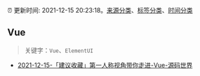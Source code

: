 :alarm_clock: 更新时间: 2021-12-15 20:23:18。[来源分类](../README.md)、[标签分类](../TAGS.md)、[时间分类](../TIMELINE.md)

## Vue


> 关键字：`Vue`、`ElementUI`



- [2021-12-15-「建议收藏」第一人称视角带你走进-Vue-源码世界](https://toutiao.io/k/496176u) 